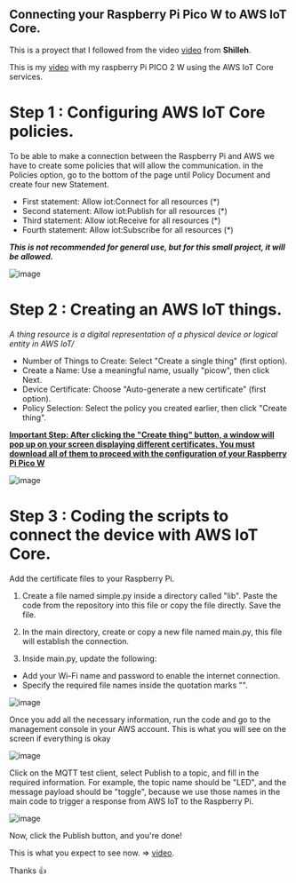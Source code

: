 ## Connecting your Raspberry Pi Pico W to AWS IoT Core.
This is a proyect that I followed from the video [video](https://www.youtube.com/watch?v=DEBmpVPnZb0) from **Shilleh**.

This is my [video](https://youtube.com/shorts/qu2GPxT8vm0?feature=share) with my raspberry Pi PICO 2 W using the AWS IoT Core services.

# Step 1 : Configuring AWS IoT Core policies.
To be able to make a connection between the Raspberry Pi and AWS we have to create some policies that will allow the communication.
in the Policies option, go to the bottom of the page until Policy Document and create four new Statement.
* First statement: Allow iot:Connect for all resources (*)
* Second statement: Allow iot:Publish for all resources (*)
* Third statement: Allow iot:Receive for all resources (*)
* Fourth statement: Allow iot:Subscribe for all resources (*)

***This is not recommended for general use, but for this small project, it will be allowed.***

![image](https://github.com/user-attachments/assets/bbef2c6b-6200-4b91-9a04-5a75472d5a3d)

# Step 2 : Creating an AWS IoT things.
_A thing resource is a digital representation of a physical device or logical entity in AWS IoT/_

* Number of Things to Create: Select "Create a single thing" (first option).
* Create a Name: Use a meaningful name, usually "picow", then click Next.
* Device Certificate: Choose "Auto-generate a new certificate" (first option).
* Policy Selection: Select the policy you created earlier, then click "Create thing".

<ins>**Important Step: After clicking the "Create thing" button, a window will pop up on your screen displaying different certificates. You must download all of them to proceed with the configuration of your Raspberry Pi Pico W**</ins>


![image](https://github.com/user-attachments/assets/5ffe5d64-de35-45de-b9a1-f36c1b3eda58)

# Step 3 : Coding the scripts to connect the device with AWS IoT Core.
Add the certificate files to your Raspberry Pi.

1. Create a file named simple.py inside a directory called "lib". Paste the code from the repository into this file or copy the file directly. Save the file.

2. In the main directory, create or copy a new file named main.py, this file will establish the connection.

3. Inside main.py, update the following:
  - Add your Wi-Fi name and password to enable the internet connection.
  - Specify the required file names inside the quotation marks "".

![image](https://github.com/user-attachments/assets/d9ef5eef-1538-4f9d-88b1-b257993fb362)

Once you add all the necessary information, run the code and go to the management console in your AWS account. This is what you will see on the screen if everything is okay

![image](https://github.com/user-attachments/assets/1c4e4dab-d863-42a2-9f5c-67decb0f89c3)

Click on the MQTT test client, select Publish to a topic, and fill in the required information. For example, the topic name should be "LED", and the message payload should be "toggle", because we use those names in the main code to trigger a response from AWS IoT to the Raspberry Pi.

![image](https://github.com/user-attachments/assets/ca348074-cdd4-451c-9966-b2007b7686d0)

Now, click the Publish button, and you're done!

This is what you expect to see now. => [video](https://youtube.com/shorts/qu2GPxT8vm0?feature=share).

Thanks :+1:
